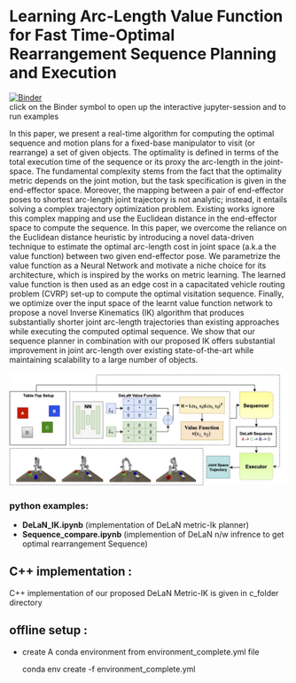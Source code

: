 # Learning Arc-Length Value Function for Fast Time-Optimal Rearrangement Sequence Planning and Execution

[![Binder](http://mybinder.org/badge_logo.svg)](http://mybinder.org/v2/gh/prajwalresearch/rearrangement/master?filepath=notebooks) <br />
click on the Binder symbol to open up the interactive jupyter-session and to run examples

In this paper, we present a real-time algorithm for computing the optimal sequence and motion plans for a fixed-base manipulator to visit (or rearrange) a set of given objects. The optimality is defined in terms of the total execution time of the sequence or its proxy the arc-length in the joint-space. The fundamental complexity stems from the fact that the optimality metric depends on the joint motion, but the task specification is given in the end-effector space.  Moreover, the mapping between a pair of end-effector poses to shortest arc-length joint trajectory is not analytic; instead, it entails solving a complex trajectory optimization problem. Existing works ignore this complex mapping and use the Euclidean distance in the end-effector space to compute the sequence. In this paper, we overcome the reliance on the Euclidean distance heuristic by introducing a novel data-driven technique to estimate the optimal arc-length cost in joint space (a.k.a the value function) between two given end-effector pose. We parametrize the value function as a Neural Network and motivate a niche choice for its architecture, which is inspired by the works on metric learning. The learned value function is then used as an edge cost in a capacitated vehicle routing problem (CVRP) set-up to compute the optimal visitation sequence. Finally, we optimize over the input space of the learnt value function network to propose a novel Inverse Kinematics (IK) algorithm that produces substantially shorter joint arc-length trajectories than existing approaches while executing the computed optimal sequence.  We show that our sequence planner in combination with our proposed IK offers substantial improvement in joint arc-length over existing state-of-the-art while maintaining scalability to a large number of objects.

!["Algorithmic Pipeline"](./Pipeline.jpg)


### **python examples**:
* **DeLaN_IK.ipynb** (implementation of DeLaN metric-Ik planner)
* **Sequence_compare.ipynb** (implemention of  DeLaN n/w infrence to get optimal  rearrangement Sequence)
## C++ implementation :
C++ implementation of our proposed DeLaN Metric-IK is given in c_folder directory

## offline setup :
* create A conda environment from environment_complete.yml file

    conda env create -f environment_complete.yml